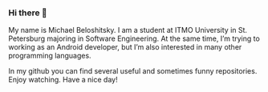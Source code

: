 ### Hi there 👋

My name is Michael Beloshitsky.
I am a student at ITMO University in St. Petersburg majoring in Software Engineering. At the same time, I’m trying to working as an Android developer, but I’m also interested in many other programming languages.

In my github you can find several useful and sometimes funny repositories. Enjoy watching. Have a nice day!
